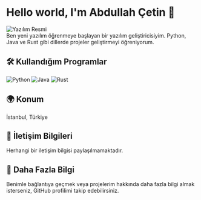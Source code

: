 # Hello world, I'm Abdullah Çetin 👋

![Yazılım Resmi](https://www.pexels.com/photo/code-on-computer-screen-1181674/)  
Ben yeni yazılım öğrenmeye başlayan bir yazılım geliştiricisiyim. Python, Java ve Rust gibi dillerde projeler geliştirmeyi öğreniyorum.

## 🛠️ Kullandığım Programlar

![Python](https://upload.wikimedia.org/wikipedia/commons/c/c3/Python-logo-notext.svg)  ![Java]([https://upload.wikimedia.org/wikipedia/commons/1/1f/Java_logo_2021.svg](https://www.google.com/search?sca_esv=93cc6a6cdbe51fb9&sxsrf=ADLYWIKztrf2khkkS7miaJjWOrH2TdyMEA:1733578915305&q=java+icon+resmi&udm=2&fbs=AEQNm0CgMcZ11KbHg1uunEmuo39LYaLxf_n_v5Qu9vkTINnKPIuA1iIn347TUPHNcyNM1QnYq7lMk5lubgFUwKlaU7I11GyAYhiZCSB5yzN68uTINbMkJ1GkpDXZbfNtPAfSuIngmZl5QXZD1FtOquSqXUHN1BiPeHXT9u-2AO0B-inuZjMcfFTmaEmTFH1CkbgDs8DvKxxoUl4np2IciW0aSR7AwwAW2RNR1mYiD8RTrnkOxxQ2Jvd93FXzF-qKESuCMaegZ13p&sa=X&ved=2ahUKEwiR8r7b5JWKAxX7RvEDHVH2AqsQtKgLegQIDxAB&biw=1920&bih=919&dpr=1#vhid=nIRAPzG_n_hz_M&vssid=mosaic))  ![Rust](https://upload.wikimedia.org/wikipedia/commons/d/d5/Rust_programming_language_black_logo.svg)

## 🌍 Konum
İstanbul, Türkiye

## 📍 İletişim Bilgileri
Herhangi bir iletişim bilgisi paylaşılmamaktadır.

## 💬 Daha Fazla Bilgi
Benimle bağlantıya geçmek veya projelerim hakkında daha fazla bilgi almak isterseniz, GitHub profilimi takip edebilirsiniz.

